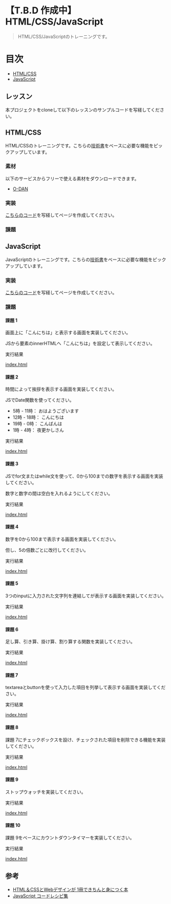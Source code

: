 # 【T.B.D 作成中】HTML/CSS/JavaScript

> HTML/CSS/JavaScriptのトレーニングです。

# 目次
- [HTML/CSS](#HTML/CSS)
- [JavaScript](#JavaScript)

## レッスン
本プロジェクトをcloneして以下のレッスンのサンプルコードを写経してください。

## HTML/CSS
HTML/CSSのトレーニングです。こちらの[技術書](https://www.amazon.co.jp/dp/B0746F9XKD/ref=dp-kindle-redirect?_encoding=UTF8&btkr=1)をベースに必要な機能をピックアップしています。

### 素材
以下のサービスからフリーで使える素材をダウンロードできます。

- [O-DAN](http://o-dan.net/ja/)

### 実装
[こちらのコード](./lesson/htmlcss/)を写経してページを作成してください。 

### 課題

## JavaScript
JavaScriptのトレーニングです。こちらの[技術書](https://www.amazon.co.jp/JavaScript-%E3%82%B3%E3%83%BC%E3%83%89%E3%83%AC%E3%82%B7%E3%83%94%E9%9B%86-%E6%A0%AA%E5%BC%8F%E4%BC%9A%E7%A4%BEICS-%E6%B1%A0%E7%94%B0%E6%B3%B0%E5%BB%B6-ebook/dp/B07N8YVCRQ)をベースに必要な機能をピックアップしています。

### 実装
[こちらのコード](./lesson/javascript/)を写経してページを作成してください。 

### 課題
#### 課題 1
画面上に「こんにちは」と表示する画面を実装してください。

JSから要素のinnerHTMLへ「こんにちは」を設定して表示してください。

実行結果

[index.html](./lesson/javascript/task/1/index.html)

#### 課題 2
時間によって挨拶を表示する画面を実装してください。

JSでDate関数を使ってください。

-  5時 - 11時： おはようございます
- 12時 - 18時： こんにちは
- 19時 - 0時：  こんばんは
-  1時 - 4時：  夜更かしさん

実行結果

[index.html](./lesson/javascript/task/2/index.html)

#### 課題 3
JSでfor文またはwhile文を使って、0から100までの数字を表示する画面を実装してください。

数字と数字の間は空白を入れるようにしてください。

実行結果

[index.html](./lesson/javascript/task/3/index.html)

#### 課題 4
数字を0から100まで表示する画面を実装してください。

但し、5の倍数ごとに改行してください。

実行結果

[index.html](./lesson/javascript/task/4/index.html)

#### 課題 5
3つのinputに入力された文字列を連結してが表示する画面を実装してください。

実行結果

[index.html](./lesson/javascript/task/5/index.html)

#### 課題 6
足し算、引き算、掛け算、割り算する関数を実装してください。

実行結果

[index.html](./lesson/javascript/task/6/index.html)

#### 課題 7
textareaとbuttonを使って入力した項目を列挙して表示する画面を実装してください。

実行結果

[index.html](./lesson/javascript/task/7/index.html)

#### 課題 8
課題 7にチェックボックスを設け、チェックされた項目を削除できる機能を実装してください。


実行結果

[index.html](./lesson/javascript/task/8/index.html)

#### 課題 9
ストップウォッチを実装してください。

実行結果

[index.html](./lesson/javascript/task/9/index.html)

#### 課題 10
課題 9をベースにカウントダウンタイマーを実装してください。

実行結果

[index.html](./lesson/javascript/task/10/index.html)


## 参考
- [HTML＆CSSとWebデザインが 1冊できちんと身につく本](https://www.amazon.co.jp/dp/B0746F9XKD/ref=dp-kindle-redirect?_encoding=UTF8&btkr=1)
- [JavaScript コードレシピ集](https://www.amazon.co.jp/JavaScript-%E3%82%B3%E3%83%BC%E3%83%89%E3%83%AC%E3%82%B7%E3%83%94%E9%9B%86-%E6%A0%AA%E5%BC%8F%E4%BC%9A%E7%A4%BEICS-%E6%B1%A0%E7%94%B0%E6%B3%B0%E5%BB%B6-ebook/dp/B07N8YVCRQ)


